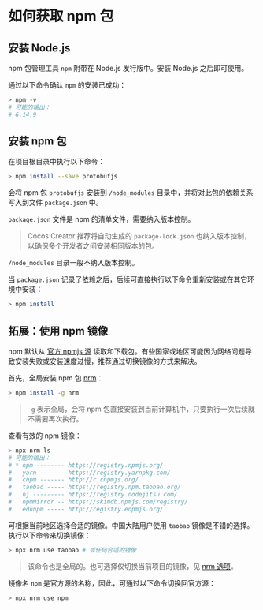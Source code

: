# 如何获取 npm 包

## 安装 Node.js

npm 包管理工具 `npm` 附带在 Node.js 发行版中。安装 Node.js 之后即可使用。

通过以下命令确认 `npm` 的安装已成功：

```bash
> npm -v
# 可能的输出：
# 6.14.9
```

## 安装 npm 包

在项目根目录中执行以下命令：

```bash
> npm install --save protobufjs
```

会将 npm 包 `protobufjs` 安装到 `/node_modules` 目录中，并将对此包的依赖关系写入到文件 `package.json` 中。

`package.json` 文件是 npm 的清单文件，需要纳入版本控制。

> Cocos Creator 推荐将自动生成的 `package-lock.json` 也纳入版本控制，以确保多个开发者之间安装相同版本的包。

`/node_modules` 目录一般不纳入版本控制。

当 `package.json` 记录了依赖之后，后续可直接执行以下命令重新安装或在其它环境中安装：

```bash
> npm install
```

## 拓展：使用 npm 镜像

npm 默认从 [官方 npmjs 源](https://www.npmjs.com/) 读取和下载包。有些国家或地区可能因为网络问题导致安装失败或安装速度过慢，推荐通过切换镜像的方式来解决。

首先，全局安装 npm 包 [nrm](https://www.npmjs.com/package/nrm)：

```bash
> npm install -g nrm
```

> `-g` 表示全局，会将 npm 包直接安装到当前计算机中，只要执行一次后续就不需要再次执行。

查看有效的 npm 镜像：

```bash
> npx nrm ls
# 可能的输出：
# * npm -------- https://registry.npmjs.org/
#   yarn ------- https://registry.yarnpkg.com/
#   cnpm ------- http://r.cnpmjs.org/
#   taobao ----- https://registry.npm.taobao.org/
#   nj --------- https://registry.nodejitsu.com/
#   npmMirror -- https://skimdb.npmjs.com/registry/
#   edunpm ----- http://registry.enpmjs.org/
```

可根据当前地区选择合适的镜像。中国大陆用户使用 `taobao` 镜像是不错的选择。执行以下命令来切换镜像：

```bash
> npx nrm use taobao # 或任何合适的镜像
```

> 该命令也是全局的。也可选择仅切换当前项目的镜像，见 [nrm 选项](https://www.npmjs.com/package/nrm#usage)。

镜像名 `npm` 是官方源的名称，因此，可通过以下命令切换回官方源：

```bash
> npx nrm use npm
```